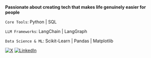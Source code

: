 **Passionate about creating tech that makes life genuinely easier for people**

`Core Tools`:  Python | SQL

`LLM Frameworks`:  LangChain | LangGraph 

`Data Science & ML`:  Scikit-Learn | Pandas | Matplotlib

[![X](https://img.shields.io/badge/𝕏-000000?style=for-the-badge&logo=twitter&logoColor=white)](https://twitter.com/chinagoromijoma)
[![LinkedIn](https://img.shields.io/badge/LinkedIn-0077B5?style=for-the-badge&logo=linkedin&logoColor=white)](https://www.linkedin.com/in/chinagorom-ijoma-1a3095231?utm_source=share&utm_campaign=share_via&utm_content=profile&ut)

